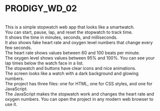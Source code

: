# PRODIGY_WD_02
<br>
This is a simple stopwatch web app that looks like a smartwatch.
<br>
You can start, pause, lap, and reset the stopwatch to track time.
<br>
It shows the time in minutes, seconds, and milliseconds.
<br>
It also shows fake heart rate and oxygen level numbers that change every few seconds.
<br>
The heart rate shows values between 60 and 100 beats per minute.
<br>
The oxygen level shows values between 95% and 100%.
You can see your lap times below the watch face in a list.
<br>
The stopwatch and buttons have clear icons and nice animations.
<br>
The screen looks like a watch with a dark background and glowing numbers.
<br>
The project has three files: one for HTML, one for CSS styles, and one for JavaScript.
<br>
The JavaScript makes the stopwatch work and changes the heart rate and oxygen numbers.
You can open the project in any modern web browser to use it.
